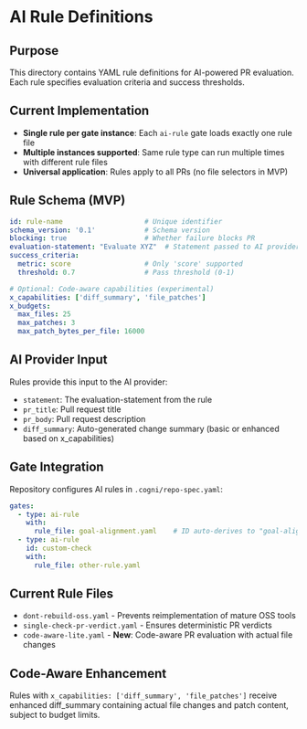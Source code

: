 # AI Rule Definitions

## Purpose
This directory contains YAML rule definitions for AI-powered PR evaluation. Each rule specifies evaluation criteria and success thresholds.

## Current Implementation  
- **Single rule per gate instance**: Each `ai-rule` gate loads exactly one rule file
- **Multiple instances supported**: Same rule type can run multiple times with different rule files
- **Universal application**: Rules apply to all PRs (no file selectors in MVP)

## Rule Schema (MVP)
```yaml
id: rule-name                    # Unique identifier
schema_version: '0.1'            # Schema version
blocking: true                   # Whether failure blocks PR
evaluation-statement: "Evaluate XYZ"  # Statement passed to AI provider
success_criteria:
  metric: score                  # Only 'score' supported
  threshold: 0.7                 # Pass threshold (0-1)

# Optional: Code-aware capabilities (experimental)
x_capabilities: ['diff_summary', 'file_patches']
x_budgets:
  max_files: 25
  max_patches: 3
  max_patch_bytes_per_file: 16000
```

## AI Provider Input
Rules provide this input to the AI provider:
- `statement`: The evaluation-statement from the rule
- `pr_title`: Pull request title
- `pr_body`: Pull request description  
- `diff_summary`: Auto-generated change summary (basic or enhanced based on x_capabilities)

## Gate Integration
Repository configures AI rules in `.cogni/repo-spec.yaml`:
```yaml
gates:
  - type: ai-rule
    with:
      rule_file: goal-alignment.yaml    # ID auto-derives to "goal-alignment"
  - type: ai-rule
    id: custom-check
    with:
      rule_file: other-rule.yaml
```

## Current Rule Files
- `dont-rebuild-oss.yaml` - Prevents reimplementation of mature OSS tools
- `single-check-pr-verdict.yaml` - Ensures deterministic PR verdicts
- `code-aware-lite.yaml` - **New**: Code-aware PR evaluation with actual file changes

## Code-Aware Enhancement
Rules with `x_capabilities: ['diff_summary', 'file_patches']` receive enhanced diff_summary containing actual file changes and patch content, subject to budget limits.